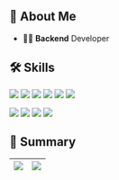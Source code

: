## 👋 About Me

- 👨‍💻 **Backend** Developer

## 🛠 Skills

<img src="https://img.shields.io/badge/Java-007396?style=flat-square&logo=Conda-Forge&logoColor=white" /> <img src="https://img.shields.io/badge/Spring-6DB33F?style=flat-square&logo=Spring&logoColor=white" /> <img src="https://img.shields.io/badge/MySQL-4479A1?style=flat-square&logo=MySQL&logoColor=white" /> <img src="https://img.shields.io/badge/HTML5-E34F26?style=flat-square&logo=HTML5&logoColor=white"/> <img src="https://img.shields.io/badge/CSS3-1572B6?style=flat-square&logo=CSS3&logoColor=white"/> <img src="https://img.shields.io/badge/JavaScript-F7DF1E?style=flat-square&logo=JavaScript&logoColor=black"/> 

<img src="https://img.shields.io/badge/Git-F05032?style=flat-square&logo=Git&logoColor=white"/> <img src="https://img.shields.io/badge/Github-181717?style=flat-square&logo=Github&logoColor=white"/> <img src="https://img.shields.io/badge/Slack-4A154B?style=flat-square&logo=Slack&logoColor=white"/> <img src="https://img.shields.io/badge/Notion-000000?style=flat-square&logo=Notion&logoColor=white"/> 


## 📜 Summary

| <img src="https://github-readme-stats.vercel.app/api?username=moonstal1506&show_icons=true&theme=dracula"> | <img src="https://github-readme-stats.vercel.app/api/top-langs/?username=moonstal1506&layout=compact">|
|------------------------------------------------------------------------------------------------------------| --------------------------------------------------------------------------------------------------------------- |
